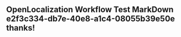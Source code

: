 <properties
ms.topic="hero-topic"
ms.test1="hero-topic"
ms.test2="test"/>


## OpenLocalization Workflow Test MarkDown e2f3c334-db7e-40e8-a1c4-08055b39e50e thanks!



<!--HONumber=Aug16_HO4-->


